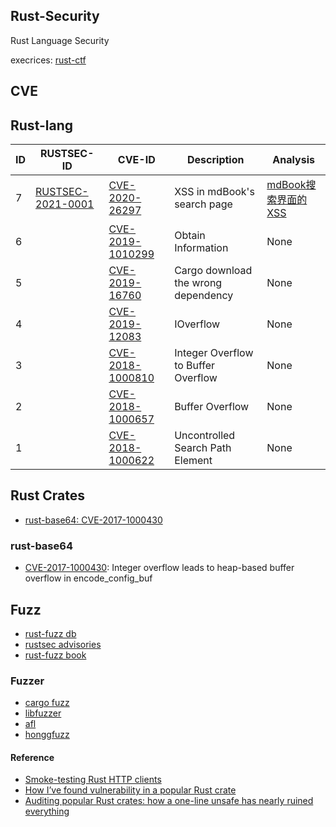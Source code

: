 ## Rust-Security

Rust Language Security

  
execrices: [rust-ctf](https://github.com/xxg1413/rust-ctf)

## CVE

## Rust-lang

| ID | RUSTSEC-ID | CVE-ID  |    Description    |  Analysis      |
|----| ---------  | ---------|    -------------  |  ------------  |
| 7 | [RUSTSEC-2021-0001](https://rustsec.org/advisories/RUSTSEC-2021-0001.html) | [CVE-2020-26297](http://cve.mitre.org/cgi-bin/cvename.cgi?name=CVE-2020-26297) | XSS in mdBook's search page | [mdBook搜索界面的XSS](./CVE-2020-26297) |
| 6 | | [CVE-2019-1010299](http://cve.mitre.org/cgi-bin/cvename.cgi?name=CVE-2019-1010299) | Obtain Information | None |
| 5 | | [CVE-2019-16760](http://cve.mitre.org/cgi-bin/cvename.cgi?name=CVE-2019-16760) | Cargo download the wrong dependency | None |
| 4 | | [CVE-2019-12083](http://cve.mitre.org/cgi-bin/cvename.cgi?name=CVE-2019-12083) | IOverflow  | None |
| 3 | | [CVE-2018-1000810](http://cve.mitre.org/cgi-bin/cvename.cgi?name=CVE-2018-1000810) | Integer Overflow to Buffer Overflow  | None |
| 2 | | [CVE-2018-1000657](http://cve.mitre.org/cgi-bin/cvename.cgi?name=CVE-2018-1000657) | Buffer Overflow | None |
| 1 | | [CVE-2018-1000622](http://cve.mitre.org/cgi-bin/cvename.cgi?name=CVE-2018-1000622) | Uncontrolled Search Path Element | None |


## Rust Crates

- [rust-base64: CVE-2017-1000430](#rust-base64)

### rust-base64

- [CVE-2017-1000430](http://cve.mitre.org/cgi-bin/cvename.cgi?name=CVE-2017-1000430): Integer overflow leads to heap-based buffer overflow in encode_config_buf



## Fuzz

- [rust-fuzz db](https://github.com/rust-fuzz/trophy-case)
- [rustsec advisories](https://rustsec.org/advisories/)
- [rust-fuzz book](https://rust-fuzz.github.io/book/)

### Fuzzer

- [cargo fuzz](https://github.com/rust-fuzz/cargo-fuzz)
- [libfuzzer](https://github.com/rust-fuzz/libfuzzer)
- [afl](https://github.com/rust-fuzz/afl.rs)
- [honggfuzz](https://github.com/rust-fuzz/honggfuzz-rs)

#### Reference

- [Smoke-testing Rust HTTP clients](https://medium.com/@shnatsel/smoke-testing-rust-http-clients-b8f2ee5db4e6)
- [How I’ve found vulnerability in a popular Rust crate ](https://medium.com/@shnatsel/how-ive-found-vulnerability-in-a-popular-rust-crate-and-you-can-too-3db081a67fb)
- [Auditing popular Rust crates: how a one-line unsafe has nearly ruined everything](https://medium.com/@shnatsel/auditing-popular-rust-crates-how-a-one-line-unsafe-has-nearly-ruined-everything-fab2d837ebb1)

